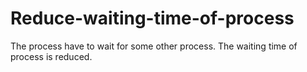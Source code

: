 # Reduce-waiting-time-of-process
The process have to wait for some other process. The waiting time of process is reduced.
